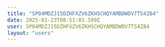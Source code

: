 ```yaml
---
title: "SP04MDZJ15DZHFXZV6ZKHSCHQYAMBDWDV7TS4Z84"
date: 2025-01-23T08:51:03.599Z
user: SP04MDZJ15DZHFXZV6ZKHSCHQYAMBDWDV7TS4Z84
layout: "users"
---
```

    
